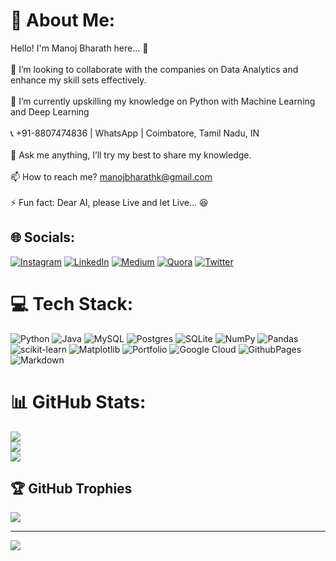 # 💫 About Me:
Hello! I'm Manoj Bharath here... :slightly_smiling_face: <br><br>    👯 I’m looking to collaborate with the companies on Data Analytics and enhance my skill sets effectively.<br><br>    🌱 I’m currently upskilling my knowledge on Python with Machine Learning and Deep Learning<br><br>    📞 +91-8807474836 | WhatsApp | Coimbatore, Tamil Nadu, IN<br><br>    💬 Ask me anything, I’ll try my best to share my knowledge.<br><br>    📫 How to reach me? manojbharathk@gmail.com<br><br>    ⚡ Fun fact: Dear AI, please Live and let Live... 😆<br>


## 🌐 Socials:
[![Instagram](https://img.shields.io/badge/Instagram-%23E4405F.svg?logo=Instagram&logoColor=white)](https://instagram.com/manojbharath_j30) [![LinkedIn](https://img.shields.io/badge/LinkedIn-%230077B5.svg?logo=linkedin&logoColor=white)](https://linkedin.com/in/manojbharathj30) [![Medium](https://img.shields.io/badge/Medium-12100E?logo=medium&logoColor=white)](https://medium.com/@@manojbharathk) [![Quora](https://img.shields.io/badge/Quora-%23B92B27.svg?logo=Quora&logoColor=white)](https://quora.com/profile/Manoj-Bharath-J) [![Twitter](https://img.shields.io/badge/Twitter-%231DA1F2.svg?logo=Twitter&logoColor=white)](https://twitter.com/ManojbharathJ) 

# 💻 Tech Stack:
![Python](https://img.shields.io/badge/python-3670A0?style=for-the-badge&logo=python&logoColor=ffdd54) ![Java](https://img.shields.io/badge/java-%23ED8B00.svg?style=for-the-badge&logo=openjdk&logoColor=white) ![MySQL](https://img.shields.io/badge/mysql-%2300000f.svg?style=for-the-badge&logo=mysql&logoColor=white) ![Postgres](https://img.shields.io/badge/postgres-%23316192.svg?style=for-the-badge&logo=postgresql&logoColor=white) ![SQLite](https://img.shields.io/badge/sqlite-%2307405e.svg?style=for-the-badge&logo=sqlite&logoColor=white) ![NumPy](https://img.shields.io/badge/numpy-%23013243.svg?style=for-the-badge&logo=numpy&logoColor=white) ![Pandas](https://img.shields.io/badge/pandas-%23150458.svg?style=for-the-badge&logo=pandas&logoColor=white) ![scikit-learn](https://img.shields.io/badge/scikit--learn-%23F7931E.svg?style=for-the-badge&logo=scikit-learn&logoColor=white) ![Matplotlib](https://img.shields.io/badge/Matplotlib-%23ffffff.svg?style=for-the-badge&logo=Matplotlib&logoColor=black) ![Portfolio](https://img.shields.io/badge/Portfolio-%23000000.svg?style=for-the-badge&logo=firefox&logoColor=#FF7139) ![Google Cloud](https://img.shields.io/badge/GoogleCloud-%234285F4.svg?style=for-the-badge&logo=google-cloud&logoColor=white) ![GithubPages](https://img.shields.io/badge/github%20pages-121013?style=for-the-badge&logo=github&logoColor=white) ![Markdown](https://img.shields.io/badge/markdown-%23000000.svg?style=for-the-badge&logo=markdown&logoColor=white)
# 📊 GitHub Stats:
![](https://github-readme-stats.vercel.app/api?username=manojbharath89&theme=dark&hide_border=true&include_all_commits=false&count_private=false)<br/>
![](https://github-readme-streak-stats.herokuapp.com/?user=manojbharath89&theme=dark&hide_border=true)<br/>
![](https://github-readme-stats.vercel.app/api/top-langs/?username=manojbharath89&theme=dark&hide_border=true&include_all_commits=false&count_private=false&layout=compact)

## 🏆 GitHub Trophies
![](https://github-profile-trophy.vercel.app/?username=manojbharath89&theme=radical&no-frame=false&no-bg=true&margin-w=4)

---
[![](https://visitcount.itsvg.in/api?id=manojbharath89&icon=0&color=0)](https://visitcount.itsvg.in)

<!-- Proudly created with GPRM ( https://gprm.itsvg.in ) -->
